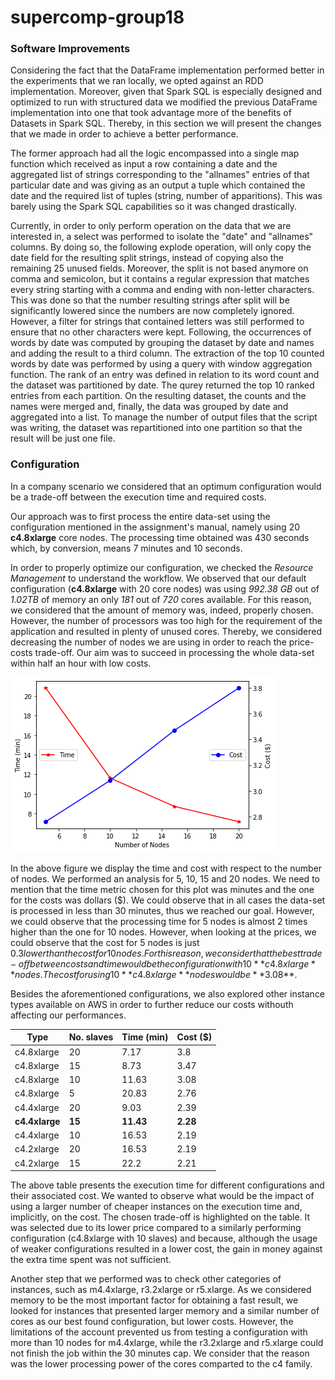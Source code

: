 # supercomp-group18
### Software Improvements
Considering the fact that the DataFrame implementation performed better in the experiments that we ran locally, we opted against an RDD implementation. Moreover, given that Spark SQL is especially designed and optimized to run with structured data we modified the previous DataFrame implementation into one that took advantage more of the benefits of Datasets in Spark SQL. Thereby, in this section we will present the changes that we made in order to achieve a better performance.

The former approach had all the logic encompassed into a single map function which received as input a row containing a date and the aggregated list of strings corresponding to the "allnames" entries of that particular date and was giving as an output a tuple which contained the date and the required list of tuples (string, number of apparitions). This was barely using the Spark SQL capabilities so it was changed drastically.

Currently, in order to only perform operation on the data that we are interested in, a select was performed to isolate the "date" and "allnames" columns. By doing so, the following explode operation, will only copy the date field for the resulting split strings, instead of copying also the remaining 25 unused fields. Moreover, the split is not based anymore on comma and semicolon, but it contains a regular expression that matches every string starting with a comma and ending with non-letter characters. This was done so that the number resulting strings after split will be significantly lowered since the numbers are now completely ignored. However, a filter for strings that contained letters was still performed to ensure that no other characters were kept. Following, the occurrences of words by date was computed by grouping the dataset by date and names and adding the result to a third column. The extraction of the top 10 counted words by date was performed by using a query with window aggregation function. The rank of an entry was defined in relation to its word count and the dataset was partitioned by date. The qurey returned the top 10 ranked entries from each partition. On the resulting dataset, the counts and the names were merged and, finally, the data was grouped by date and aggregated into a list. To manage the number of output files that the script was writing, the dataset was repartitioned into one partition so that the result will be just one file. 

### Configuration

In a company scenario we considered that an optimum configuration would be a trade-off between the execution time and required costs.

Our approach was to first process the entire data-set using the configuration mentioned in the assignment's manual, namely using 20 **c4.8xlarge** core nodes. The processing time obtained was 430 seconds which, by conversion, means 7 minutes and 10 seconds.

In order to properly optimize our configuration, we checked the *Resource Management* to understand the workflow. We observed that our default configuration (**c4.8xlarge** with 20 core nodes) was using *992.38 GB* out of *1.02TB* of memory an only *181* out of *720* cores available. For this reason, we considered that the amount of memory was, indeed, properly chosen. However, the number of processors was too high for the requirement of the application and resulted in plenty of unused cores. Thereby, we considered decreasing the number of nodes we are using in order to reach the price-costs trade-off. Our aim was to succeed in processing the whole data-set within half an hour with low costs.

![Figure 1: Time and Costs with respect to No. Nodes](plotassginment2.png)

In the above figure we display the time and cost with respect to the number of nodes. We performed an analysis for 5, 10, 15 and 20 nodes. We need to mention that the time metric chosen for this plot was minutes and the one for the costs was dollars ($). We could observe that in all cases the data-set is processed in less than 30 minutes, thus we reached our goal. However, we could observe that the processing time for 5 nodes is almost 2 times higher than the one for 10 nodes. However, when looking at the prices, we could observe that the cost for 5 nodes is just $0.3 lower than the cost for 10 nodes. For this reason, we consider that the best trade-off between costs and time would be the configuration with 10 **c4.8xlarge** nodes. The cost for using 10 **c4.8xlarge** nodes would be **$3.08**.

Besides the aforementioned configurations, we also explored other instance types available on AWS in order to further reduce our costs withouth affecting our performances.

| Type | No. slaves | Time (min) | Cost ($) |
|---|---|---|---|
| c4.8xlarge | 20 | 7.17 | 3.8 |
| c4.8xlarge | 15 | 8.73 | 3.47 |
| c4.8xlarge | 10 | 11.63 | 3.08 |
| c4.8xlarge | 5 | 20.83 | 2.76 |
| c4.4xlarge | 20 | 9.03 | 2.39 |
| **c4.4xlarge** | **15** | **11.43** | **2.28** |
| c4.4xlarge | 10 | 16.53 | 2.19 |
| c4.2xlarge | 20 | 16.53 | 2.19  |
| c4.2xlarge | 15 | 22.2 | 2.21 |

The above table presents the execution time for different configurations and their associated cost. We wanted to observe what would be the impact of using a larger number of cheaper instances on the execution time and, implicitly, on the cost. The chosen trade-off is highlighted on the table. It was selected due to its lower price compared to a similarly performing configuration (c4.8xlarge with 10 slaves) and because, although the usage of weaker configurations resulted in a lower cost, the gain in money against the extra time spent was not sufficient.

Another step that we performed was to check other categories of instances, such as m4.4xlarge, r3.2xlarge or r5.xlarge. As we considered memory to be the most important factor for obtaining a fast result, we looked for instances that presented larger memory and a similar number of cores as our best found configuration, but lower costs. However, the limitations of the account prevented us from testing a configuration with more than 10 nodes for m4.4xlarge, while the r3.2xlarge and r5.xlarge could not finish the job within the 30 minutes cap. We consider that the reason was the lower processing power of the cores comparted to the c4 family.
